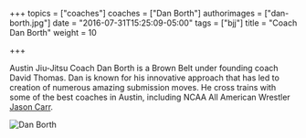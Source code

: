 +++
topics = ["coaches"]
coaches = ["Dan Borth"]
authorimages = ["dan-borth.jpg"]
date = "2016-07-31T15:25:09-05:00"
tags = ["bjj"]
title = "Coach Dan Borth"
weight = 10

+++

Austin Jiu-Jitsu Coach Dan Borth is a Brown Belt under founding coach David Thomas. Dan is known for his innovative approach that has led to creation of numerous amazing submission moves. He cross trains with some of the best coaches in Austin, including NCAA All American Wrestler [Jason Carr](http://lifeforce-fitness.net/jason-carr/).


![Dan Borth](/img/authors/dan-borth.jpg)
